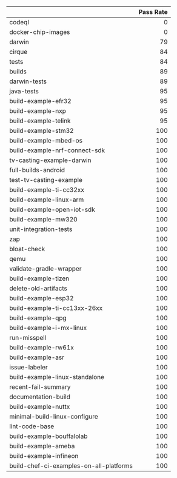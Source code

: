 |                                         |   Pass Rate |
|:----------------------------------------|------------:|
| codeql                                  |           0 |
| docker-chip-images                      |           0 |
| darwin                                  |          79 |
| cirque                                  |          84 |
| tests                                   |          84 |
| builds                                  |          89 |
| darwin-tests                            |          89 |
| java-tests                              |          95 |
| build-example-efr32                     |          95 |
| build-example-nxp                       |          95 |
| build-example-telink                    |          95 |
| build-example-stm32                     |         100 |
| build-example-mbed-os                   |         100 |
| build-example-nrf-connect-sdk           |         100 |
| tv-casting-example-darwin               |         100 |
| full-builds-android                     |         100 |
| test-tv-casting-example                 |         100 |
| build-example-ti-cc32xx                 |         100 |
| build-example-linux-arm                 |         100 |
| build-example-open-iot-sdk              |         100 |
| build-example-mw320                     |         100 |
| unit-integration-tests                  |         100 |
| zap                                     |         100 |
| bloat-check                             |         100 |
| qemu                                    |         100 |
| validate-gradle-wrapper                 |         100 |
| build-example-tizen                     |         100 |
| delete-old-artifacts                    |         100 |
| build-example-esp32                     |         100 |
| build-example-ti-cc13xx-26xx            |         100 |
| build-example-qpg                       |         100 |
| build-example-i-mx-linux                |         100 |
| run-misspell                            |         100 |
| build-example-rw61x                     |         100 |
| build-example-asr                       |         100 |
| issue-labeler                           |         100 |
| build-example-linux-standalone          |         100 |
| recent-fail-summary                     |         100 |
| documentation-build                     |         100 |
| build-example-nuttx                     |         100 |
| minimal-build-linux-configure           |         100 |
| lint-code-base                          |         100 |
| build-example-bouffalolab               |         100 |
| build-example-ameba                     |         100 |
| build-example-infineon                  |         100 |
| build-chef-ci-examples-on-all-platforms |         100 |